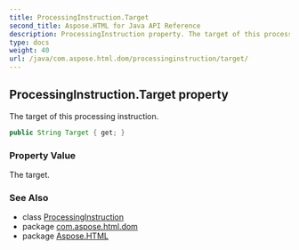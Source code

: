 ```yaml
---
title: ProcessingInstruction.Target
second_title: Aspose.HTML for Java API Reference
description: ProcessingInstruction property. The target of this processing instruction
type: docs
weight: 40
url: /java/com.aspose.html.dom/processinginstruction/target/
---
```

## ProcessingInstruction.Target property

The target of this processing instruction.

```java
public String Target { get; }
```

### Property Value

The target.

### See Also

* class [ProcessingInstruction](../)
* package [com.aspose.html.dom](../../../com.aspose.html.dom/)
* package [Aspose.HTML](../../../)
